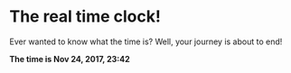 # The real time clock!

Ever wanted to know what the time is? Well, your journey is about to end!

**The time is Nov 24, 2017, 23:42**
